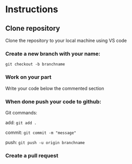 # Instructions

## Clone repository
Clone the repository to your local machine using VS code

### Create a new branch with your name:

`git checkout -b branchname`

### Work on your part
Write your code below the commented section

### When done push your code to github:

Git commands:

add: `git add .`

commit: `git commit -m "message"`

push: `git push -u origin branchname`

### Create a pull request

